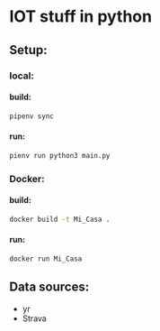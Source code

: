 # IOT stuff in python

## Setup:

### local:
#### build:
```bash
pipenv sync
```
#### run: 
```bash
pienv run python3 main.py
``` 

### Docker:
#### build:
```bash
docker build -t Mi_Casa .
```
#### run: 
```bash
docker run Mi_Casa
``` 

## Data sources:
- yr
- Strava

